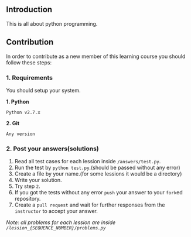 ## Introduction
This is all about python programming.

## Contribution

In order to contribute as a new member of this learning course you should follow these steps:

### 1. Requirements

You should setup your system.

**1. Python**

```
Python v2.7.x
```

**2. Git**

```
Any version
```

### 2. Post your answers(solutions)

1. Read all test cases for each lession inside `/answers/test.py`.
2. Run the test by `python test.py`.(should be passed without any error)
3. Create a file by your name.(for some lessions it would be a directory)
4. Write your solution.
5. Try step `2`.
6. If you got the tests without any error `push` your answer to your `fork`ed repository.
7. Create a `pull request` and wait for further responses from the `instructor` to accept your answer.


*Note: all problems for each lession are inside `/lession_{SEQUENCE_NUMBER}/problems.py`*

